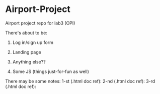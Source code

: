# Airport-Project

Airport project repo for lab3 (OPI)

There's about to be:

1. Log in/sign up form
2. Landing page

3. Anything else??

4. Some JS (things just-for-fun as well)

There may be some notes:
1-st (.html doc ref):
2-nd (.html doc ref):
3-rd (.html doc ref):
